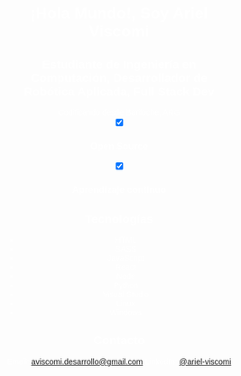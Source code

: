 <!DOCTYPE html>
<html>
<head>
  <style>
    body {
      background-image: url('images/background.jpg'); /* Ruta de la imagen de fondo */
      background-size: cover; /* Para cubrir toda la pantalla */
      background-position: center; /* Para centrar la imagen */
      color: white; /* Color del texto */
      font-family: Arial, sans-serif; /* Tipo de fuente */
    }
    .container {
      padding: 50px;
      text-align: center;
    }
  </style>
</head>
<body>

<div class="container">
  <h1>¡Hola Mundo!, Soy Ariel Viscomi</h1>
  
  <div>
    <h2>Estudiante de Ingeniería en Computación, Desarrollador de Robótica Aplicada, Full Stack Dev</h2>
    <span>Codificando desde Bariloche, ARG</span>
  </div>
    <label><input type="checkbox" checked/>
      <h3>Open Source</h3>
    </label>
    <label><input type="checkbox" checked/>
      <h3>Aprendizaje continuo</h3>
    </label>
  <h2>Tecnologías</h2>
  <ul>
    <li>HTML</li>
    <li>SASS</li>
    <li>JavaScript</li>
    <li>React</li>
    <li>Node</li>
    <li>Python</li>
    <li>Visual Studio</li>
    <li>Linux</li>
    <li>Windows</li>
  </ul>
  
  <h2>Contacto</h2>
  <span>Email: <a href="mailto:aviscomi.desarrollo@gmail.com">aviscomi.desarrollo@gmail.com</a></span>
  <span>LinkedIn: <a href="https://www.linkedin.com/in/ariel-viscomi/">@ariel-viscomi</a></span>
</div>

</body>
</html>

<!--

# ¡Hola Mundo!, Soy Ariel Viscomi

## Sobre mí:
### Estudiante de Ingeniería en Computación, Desarrollador de Robótica Aplicada, Full Stack Dev
  - Codificando desde Bariloche, ARG

[x] Aprendizaje continuo
[x] Open Source

## Tecnologías
- HTML
- SASS
- JavaScript
- React
- Node
- Python
- Visual Studio
- Linux
- Windows

## Contacto
- **Email:** [aviscomi.desarrollo@gmail.com](mailto:aviscomi.desarrollo@gmail.com)
- **LinkedIn:** [@ariel-viscomi](https://www.linkedin.com/in/ariel-viscomi/)

**ariviscomi/ariviscomi** is a ✨ _special_ ✨ repository because its `README.md` (this file) appears on your GitHub profile.

Here are some ideas to get you started:

- 🔭 I’m currently working on ...
- 🌱 I’m currently learning ...
- 👯 I’m looking to collaborate on ...
- 🤔 I’m looking for help with ...
- 💬 Ask me about ...
- 📫 How to reach me: ...
- 😄 Pronouns: ...
- ⚡ Fun fact: ...
-->
